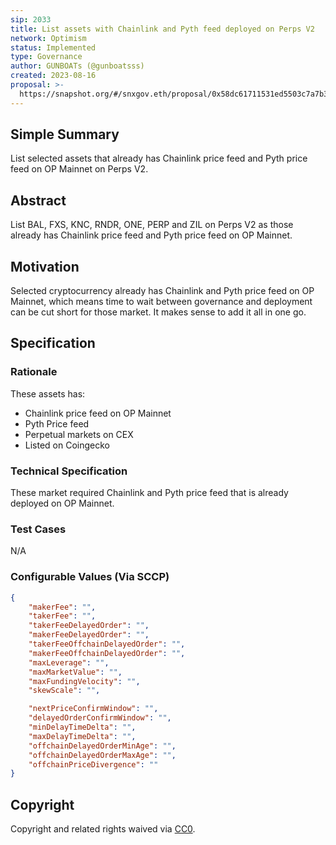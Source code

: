 ```yaml
---
sip: 2033
title: List assets with Chainlink and Pyth feed deployed on Perps V2
network: Optimism
status: Implemented
type: Governance
author: GUNBOATs (@gunboatsss)
created: 2023-08-16
proposal: >-
  https://snapshot.org/#/snxgov.eth/proposal/0x58dc61711531ed5503c7a7b3e46e2312f8d2c0e4f5083f50c559cb4fb4e19d01
---
```


<!--You can leave these HTML comments in your merged SIP and delete the visible duplicate text guides, they will not appear and may be helpful to refer to if you edit it again. This is the suggested template for new SIPs. Note that an SIP number will be assigned by an editor. When opening a pull request to submit your SIP, please use an abbreviated title in the filename, `sip-draft_title_abbrev.md`. The title should be 44 characters or less.-->

## Simple Summary

<!--"If you can't explain it simply, you don't understand it well enough." Simply describe the outcome the proposed changes intends to achieve. This should be non-technical and accessible to a casual community member.-->

List selected assets that already has Chainlink price feed and Pyth price feed on OP Mainnet on Perps V2.

## Abstract

<!--A short (~200 word) description of the proposed change, the abstract should clearly describe the proposed change. This is what *will* be done if the SIP is implemented, not *why* it should be done or *how* it will be done. If the SIP proposes deploying a new contract, write, "we propose to deploy a new contract that will do x".-->

List BAL, FXS, KNC, RNDR, ONE, PERP and ZIL on Perps V2 as those already has Chainlink price feed and Pyth price feed on OP Mainnet.

## Motivation

<!--This is the problem statement. This is the *why* of the SIP. It should clearly explain *why* the current state of the protocol is inadequate.  It is critical that you explain *why* the change is needed, if the SIP proposes changing how something is calculated, you must address *why* the current calculation is innaccurate or wrong. This is not the place to describe how the SIP will address the issue!-->

Selected cryptocurrency already has Chainlink and Pyth price feed on OP Mainnet, which means time to wait between governance and deployment can be cut short for those market. It makes sense to add it all in one go.

## Specification

<!--The specification should describe the syntax and semantics of any new feature, there are five sections
1. Overview
2. Rationale
3. Technical Specification
4. Test Cases
5. Configurable Values
-->


### Rationale

<!--This is where you explain the reasoning behind how you propose to solve the problem. Why did you propose to implement the change in this way, what were the considerations and trade-offs. The rationale fleshes out what motivated the design and why particular design decisions were made. It should describe alternate designs that were considered and related work. The rationale may also provide evidence of consensus within the community, and should discuss important objections or concerns raised during discussion.-->

These assets has:
- Chainlink price feed on OP Mainnet
- Pyth Price feed
- Perpetual markets on CEX
- Listed on Coingecko

### Technical Specification

<!--The technical specification should outline the public API of the changes proposed. That is, changes to any of the interfaces Synthetix currently exposes or the creations of new ones.-->

These market required Chainlink and Pyth price feed that is already deployed on OP Mainnet.

### Test Cases

<!--Test cases for an implementation are mandatory for SIPs but can be included with the implementation..-->

N/A

### Configurable Values (Via SCCP)

<!--Please list all values configurable via SCCP under this implementation.-->

```json
{
    "makerFee": "",
    "takerFee": "",
    "takerFeeDelayedOrder": "",
    "makerFeeDelayedOrder": "",
    "takerFeeOffchainDelayedOrder": "",
    "makerFeeOffchainDelayedOrder": "",
    "maxLeverage": "",
    "maxMarketValue": "",
    "maxFundingVelocity": "",
    "skewScale": "",

    "nextPriceConfirmWindow": "",
    "delayedOrderConfirmWindow": "",
    "minDelayTimeDelta": "",
    "maxDelayTimeDelta": "",
    "offchainDelayedOrderMinAge": "",
    "offchainDelayedOrderMaxAge": "",
    "offchainPriceDivergence": ""
}
```

## Copyright

Copyright and related rights waived via [CC0](https://creativecommons.org/publicdomain/zero/1.0/).
